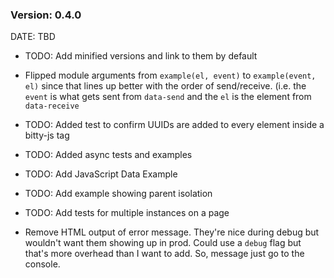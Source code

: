 ### Version: 0.4.0

DATE: TBD

- TODO: Add minified versions and link to
them by default

- Flipped module arguments from `example(el, event)`
to `example(event, el)` since that lines up better
with the order of send/receive. (i.e. the `event`
is what gets sent from `data-send` and the `el`
is the element from `data-receive`

- TODO: Added test to confirm UUIDs are added to 
every element inside a bitty-js tag

- TODO: Added async tests and examples

- TODO: Add JavaScript Data Example

- TODO: Add example showing parent isolation

- TODO: Add tests for multiple instances
on a page

- Remove HTML output of error message. They're
nice during debug but wouldn't want them 
showing up in prod. Could use a `debug` flag
but that's more overhead than I want to add. 
So, message just go to the console. 

